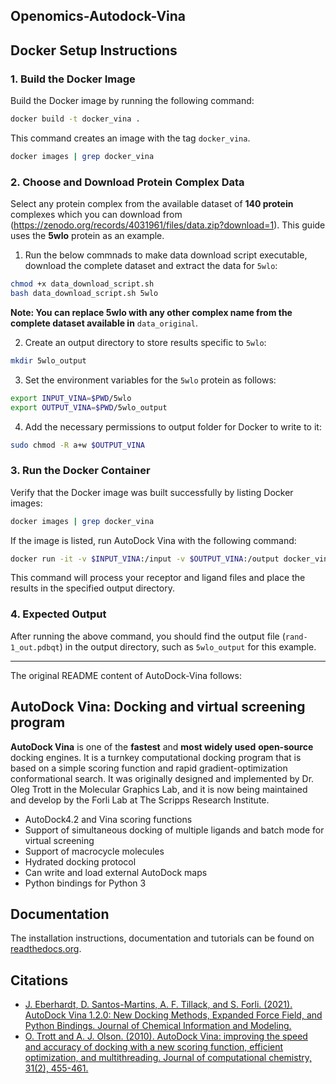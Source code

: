 ## Openomics-Autodock-Vina

## Docker Setup Instructions
### 1. Build the Docker Image                                                                                                   
Build the Docker image by running the following command:
```bash
docker build -t docker_vina .
```
This command creates an image with the tag `docker_vina`. 
```bash
docker images | grep docker_vina
```

### 2. Choose and Download Protein Complex Data
Select any protein complex from the available dataset of **140 protein** complexes which you can download from (https://zenodo.org/records/4031961/files/data.zip?download=1). This guide uses the **5wlo** protein as an example.

1) Run the below commnads to make data download script executable, download the complete dataset and extract the data for `5wlo`:

```bash
chmod +x data_download_script.sh
bash data_download_script.sh 5wlo
```
**Note: You can replace 5wlo with any other complex name from the complete dataset available in** `data_original`.

2) Create an output directory to store results specific to `5wlo`:
```bash
mkdir 5wlo_output                                                                                                               
```

3) Set the environment variables for the `5wlo` protein as follows:
```bash                                                                                                                         
export INPUT_VINA=$PWD/5wlo
export OUTPUT_VINA=$PWD/5wlo_output
```

4) Add the necessary permissions to output folder for Docker to write to it:
```bash
sudo chmod -R a+w $OUTPUT_VINA
```

### 3. Run the Docker Container
Verify that the Docker image was built successfully by listing Docker images:
```bash
docker images | grep docker_vina                                                                                                
```
If the image is listed, run AutoDock Vina with the following command:
```bash                                                                                                                         
docker run -it -v $INPUT_VINA:/input -v $OUTPUT_VINA:/output docker_vina:latest vina --receptor protein.pdbqt --ligand rand-1.pdbqt --out /output/rand-1_out.pdbqt --center_x 16.459 --center_y -19.946 --center_z -5.850 --size_x 18 --size_y 18 --size_z 18 --seed 1234 --exhaustiveness 64
```
This command will process your receptor and ligand files and place the results in the specified output directory.
### 4. Expected Output                                                                                                           
After running the above command, you should find the output file (`rand-1_out.pdbqt`) in the output directory, such as `5wlo_output` for this example.

---
The original README content of AutoDock-Vina follows:

## AutoDock Vina: Docking and virtual screening program

**AutoDock Vina** is one of the **fastest** and **most widely used** **open-source** docking engines. It is a turnkey computational docking program that is based on a simple scoring function and rapid gradient-optimization conformational search. It was originally designed and implemented by Dr. Oleg Trott in the Molecular Graphics Lab, and it is now being maintained and develop by the Forli Lab at The Scripps Research Institute.

* AutoDock4.2 and Vina scoring functions
* Support of simultaneous docking of multiple ligands and batch mode for virtual screening
* Support of macrocycle molecules
* Hydrated docking protocol
* Can write and load external AutoDock maps
* Python bindings for Python 3

## Documentation

The installation instructions, documentation and tutorials can be found on [readthedocs.org](https://autodock-vina.readthedocs.io/en/latest/).

## Citations
* [J. Eberhardt, D. Santos-Martins, A. F. Tillack, and S. Forli. (2021). AutoDock Vina 1.2.0: New Docking Methods, Expanded Force Field, and Python Bindings. Journal of Chemical Information and Modeling.](https://pubs.acs.org/doi/10.1021/acs.jcim.1c00203)
* [O. Trott and A. J. Olson. (2010). AutoDock Vina: improving the speed and accuracy of docking with a new scoring function, efficient optimization, and multithreading. Journal of computational chemistry, 31(2), 455-461.](https://onlinelibrary.wiley.com/doi/10.1002/jcc.21334)
